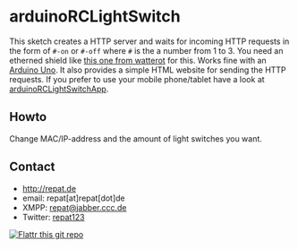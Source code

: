 arduinoRCLightSwitch
======
This sketch creates a HTTP server and waits for incoming HTTP requests in the form of `#-on` or `#-off` where `#` is the a number from 1 to 3.
You need an etherned shield like [this one from watterot](http://www.watterott.com/de/Arduino-Ethernet-Shield "Ethernet shield on watterot") for this. Works fine with an [Arduino Uno](http://www.watterott.com/de/Arduino-Uno "Arduino Uno on watterot").
It also provides a simple HTML website for sending the HTTP requests. If you prefer to use your mobile phone/tablet have a look at [arduinoRCLightSwitchApp](https://github.com/repat/arduinoRCLightSwitchApp "arduinoRCLightSwitchApp on github").

## Howto
Change MAC/IP-address and the amount of light switches you want.

## Contact
* http://repat.de
* email: repat[at]repat[dot]de
* XMPP: repat@jabber.ccc.de
* Twitter: [repat123](https://twitter.com/repat123 "repat123 on twitter")

[![Flattr this git repo](http://api.flattr.com/button/flattr-badge-large.png)](https://flattr.com/submit/auto?user_id=repat&url=https://github.com/repat/arduinoRCLightSwitch&title=arduinoRCLightSwitch&language=&tags=github&category=software) 
